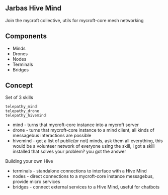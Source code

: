 ## Jarbas Hive Mind

Join the mycroft collective, utils for mycroft-core mesh networking

## Components

- Minds
- Drones
- Nodes
- Terminals
- Bridges

## Concept

Set of 3 skills

    telepathy_mind
    telepathy_drone
    telepathy_hivemind

* mind - turns that mycroft-core instance into a mycroft server
* drone - turns that mycroft-core instance to a mind client, all kinds of messagebus interactions are possible
* hivemind - get a list of public(or not) minds, ask them all everything, this would be a volunteer network of everyone using the skill, i got a skill installed that solves your problem? you got the answer

Building your own Hive

* terminals - standalone connections to interface with a Hive Mind
* nodes - direct connections to a mycroft-core instance messagebus, provide micro services
* bridges - connect external services to a Hive Mind, useful for chatbots